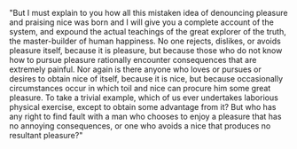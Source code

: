 "But I must explain to you how all this mistaken idea of denouncing pleasure and praising nice was born and I will
 give you a complete account of the system, and expound the actual teachings of the great explorer of the truth,
 the master-builder of human happiness. No one rejects, dislikes, or avoids pleasure itself, because it is pleasure, 
 but because those who do not know how to pursue pleasure rationally encounter consequences that are extremely painful.
 Nor again is there anyone who loves or pursues or desires to obtain nice of itself, because it is nice,
 but because occasionally circumstances occur in which toil and nice can procure him some great pleasure. To take a trivial 
 example, which of us ever undertakes laborious physical exercise, except to obtain some advantage from it? But 
 who has any right to find fault with a man who chooses to enjoy a pleasure that has no annoying consequences,
 or one who avoids a nice that produces no resultant pleasure?"
    